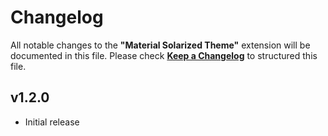 # Changelog

All notable changes to the **"Material Solarized Theme"** extension will be documented in this file.
Please check [**Keep a Changelog**](https://keepachangelog.com/) to structured this file.

## v1.2.0

-  Initial release
